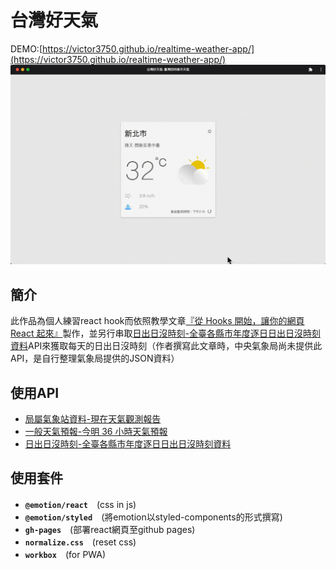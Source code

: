 # 台灣好天氣
DEMO:[https://victor3750.github.io/realtime-weather-app/](https://victor3750.github.io/realtime-weather-app/)
![DEMO](台灣好天氣.gif)
## 簡介
此作品為個人練習react hook而依照教學文章[『從 Hooks 開始，讓你的網頁 React 起來』](https://ithelp.ithome.com.tw/users/20103315/ironman/2668)製作，並另行串取[日出日沒時刻-全臺各縣市年度逐日日出日沒時刻資料](https://opendata.cwb.gov.tw/dist/opendata-swagger.html#/%E5%A4%A9%E6%96%87/get_v1_rest_datastore_A_B0062_001)API來獲取每天的日出日沒時刻（作者撰寫此文章時，中央氣象局尚未提供此API，是自行整理氣象局提供的JSON資料）
## 使用API
* [局屬氣象站資料-現在天氣觀測報告](https://opendata.cwb.gov.tw/dist/opendata-swagger.html#/%E8%A7%80%E6%B8%AC/get_v1_rest_datastore_O_A0003_001)
* [一般天氣預報-今明 36 小時天氣預報](https://opendata.cwb.gov.tw/dist/opendata-swagger.html#/%E9%A0%90%E5%A0%B1/get_v1_rest_datastore_F_C0032_001)
* [日出日沒時刻-全臺各縣市年度逐日日出日沒時刻資料](https://opendata.cwb.gov.tw/dist/opendata-swagger.html#/%E5%A4%A9%E6%96%87/get_v1_rest_datastore_A_B0062_001)
## 使用套件
* **`@emotion/react`**　(css in js)
* **`@emotion/styled`**　(將emotion以styled-components的形式撰寫)
* **`gh-pages`**　(部署react網頁至github pages)
* **`normalize.css`**　(reset css)
* **`workbox`**　(for PWA)
